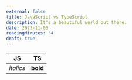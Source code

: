 ```yaml
---
external: false
title: JavaScript vs TypeScript
description: It's a beautiful world out there.
date: 2023-11-05
readingMinutes: '4'
draft: true
---
```


| JS | TS |
| --------- | -------- |
| _italics_ | **bold** |

